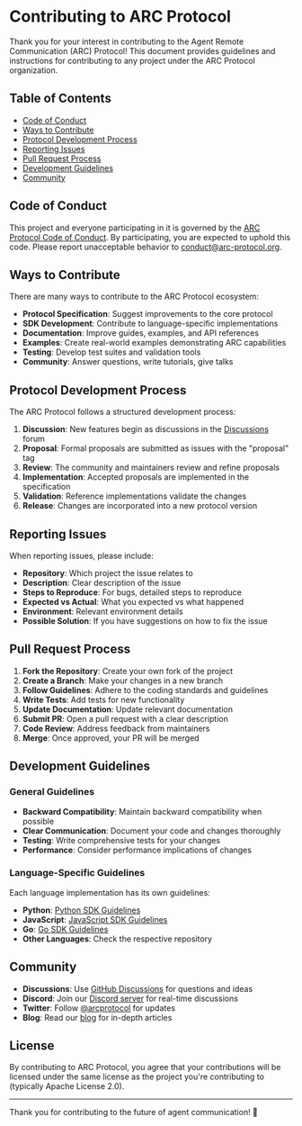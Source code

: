# Contributing to ARC Protocol

Thank you for your interest in contributing to the Agent Remote Communication (ARC) Protocol! This document provides guidelines and instructions for contributing to any project under the ARC Protocol organization.

## Table of Contents

- [Code of Conduct](#code-of-conduct)
- [Ways to Contribute](#ways-to-contribute)
- [Protocol Development Process](#protocol-development-process)
- [Reporting Issues](#reporting-issues)
- [Pull Request Process](#pull-request-process)
- [Development Guidelines](#development-guidelines)
- [Community](#community)

## Code of Conduct

This project and everyone participating in it is governed by the [ARC Protocol Code of Conduct](CODE_OF_CONDUCT.md). By participating, you are expected to uphold this code. Please report unacceptable behavior to [conduct@arc-protocol.org](mailto:conduct@arc-protocol.org).

## Ways to Contribute

There are many ways to contribute to the ARC Protocol ecosystem:

- **Protocol Specification**: Suggest improvements to the core protocol
- **SDK Development**: Contribute to language-specific implementations
- **Documentation**: Improve guides, examples, and API references
- **Examples**: Create real-world examples demonstrating ARC capabilities
- **Testing**: Develop test suites and validation tools
- **Community**: Answer questions, write tutorials, give talks

## Protocol Development Process

The ARC Protocol follows a structured development process:

1. **Discussion**: New features begin as discussions in the [Discussions](https://github.com/arcprotocol/arc-protocol/discussions) forum
2. **Proposal**: Formal proposals are submitted as issues with the "proposal" tag
3. **Review**: The community and maintainers review and refine proposals
4. **Implementation**: Accepted proposals are implemented in the specification
5. **Validation**: Reference implementations validate the changes
6. **Release**: Changes are incorporated into a new protocol version

## Reporting Issues

When reporting issues, please include:

- **Repository**: Which project the issue relates to
- **Description**: Clear description of the issue
- **Steps to Reproduce**: For bugs, detailed steps to reproduce
- **Expected vs Actual**: What you expected vs what happened
- **Environment**: Relevant environment details
- **Possible Solution**: If you have suggestions on how to fix the issue

## Pull Request Process

1. **Fork the Repository**: Create your own fork of the project
2. **Create a Branch**: Make your changes in a new branch
3. **Follow Guidelines**: Adhere to the coding standards and guidelines
4. **Write Tests**: Add tests for new functionality
5. **Update Documentation**: Update relevant documentation
6. **Submit PR**: Open a pull request with a clear description
7. **Code Review**: Address feedback from maintainers
8. **Merge**: Once approved, your PR will be merged

## Development Guidelines

### General Guidelines

- **Backward Compatibility**: Maintain backward compatibility when possible
- **Clear Communication**: Document your code and changes thoroughly
- **Testing**: Write comprehensive tests for your changes
- **Performance**: Consider performance implications of changes

### Language-Specific Guidelines

Each language implementation has its own guidelines:

- **Python**: [Python SDK Guidelines](https://github.com/arcprotocol/python-sdk/blob/main/CONTRIBUTING.md)
- **JavaScript**: [JavaScript SDK Guidelines](https://github.com/arcprotocol/js-sdk/blob/main/CONTRIBUTING.md)
- **Go**: [Go SDK Guidelines](https://github.com/arcprotocol/go-sdk/blob/main/CONTRIBUTING.md)
- **Other Languages**: Check the respective repository

## Community

- **Discussions**: Use [GitHub Discussions](https://github.com/arcprotocol/arc-protocol/discussions) for questions and ideas
- **Discord**: Join our [Discord server](https://discord.gg/arcprotocol) for real-time discussions
- **Twitter**: Follow [@arcprotocol](https://twitter.com/arcprotocol) for updates
- **Blog**: Read our [blog](https://arc-protocol.org/blog) for in-depth articles

## License

By contributing to ARC Protocol, you agree that your contributions will be licensed under the same license as the project you're contributing to (typically Apache License 2.0).

---

Thank you for contributing to the future of agent communication! 🚀